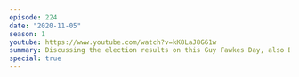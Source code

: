 ```yaml
---
episode: 224
date: "2020-11-05"
season: 1
youtube: https://www.youtube.com/watch?v=kK8LaJ8G61w
summary: Discussing the election results on this Guy Fawkes Day, also Ben's birthday
special: true
---
```

